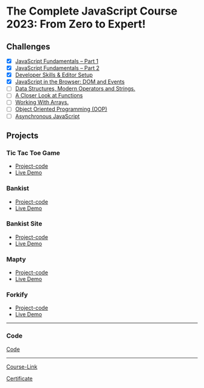 # The Complete JavaScript Course 2023: From Zero to Expert!

## Challenges

- [x] [JavaScript Fundamentals – Part 1](./Challenges/JavaScript%20Fundamentals%20%E2%80%93%20Part%201/)
- [x] [JavaScript Fundamentals – Part 2](./Challenges/JavaScript%20Fundamentals%20%E2%80%93%20Part%202/)
- [x] [Developer Skills & Editor Setup ](./Challenges/Developer%20Skills%20&%20Editor%20Setup/)
- [x] [JavaScript in the Browser: DOM and Events](./Challenges/JavaScript%20in%20the%20Browser%20DOM%20and%20Events)
- [ ] [Data Structures, Modern Operators and Strings.]()
- [ ] [A Closer Look at Functions]()
- [ ] [Working With Arrays.]()
- [ ] [Object Oriented Programming (OOP)]()
- [ ] [Asynchronous JavaScript]()

## Projects

### Tic Tac Toe Game

- [Project-code](./projects/tic-tac-toe/)
- [Live Demo](https://tic-tac-toe-geme.netlify.app/)

### Bankist

- [Project-code]()
- [Live Demo]()

### Bankist Site

- [Project-code]()
- [Live Demo]()

### Mapty

- [Project-code]()
- [Live Demo]()

### Forkify

- [Project-code]()
- [Live Demo]()

---

### Code

[Code](Code)

---

[Course-Link]()<br>

[Certificate]()
<img src='' />
